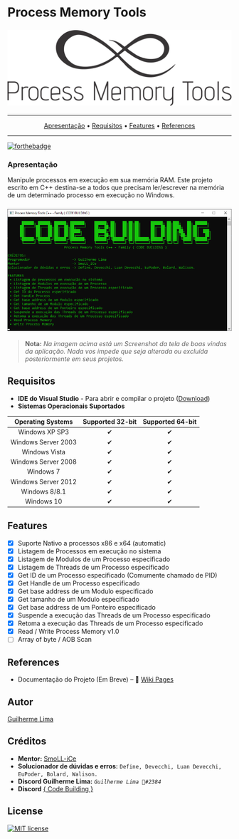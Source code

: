 # Process Memory Tools
<h3 align="center">
  <img src="README/Process Memory Tools.png" alt="Screenshot da Aplicação" />
</h3>

-------
<p align="center">
    <a href="#Apresentação">Apresentação</a> &bull;
    <a href="#Requisitos">Requisitos</a> &bull;
    <a href="#Features">Features</a> &bull;
    <a href="#References">References</a>
</p>

-------
[![forthebadge](https://forthebadge.com/images/badges/made-with-c-plus-plus.svg)](https://forthebadge.com)

### Apresentação
Manipule processos em execução em sua memória RAM. Este projeto escrito em C++ destina-se a todos que precisam ler/escrever na memória de um determinado processo em execução no Windows.

<h3 align="center">
  <img src="README/print.png" alt="Screenshot da Aplicação" />
</h3>

> __Nota:__ *Na imagem acima está um Screenshot da tela de boas vindas da aplicação. Nada vos impede que seja alterada ou excluída posteriormente em seus projetos.*

## Requisitos
- __IDE do Visual Studio__ - Para abrir e compilar o projeto ([Download](https://visualstudio.microsoft.com/pt-br/))
- __Sistemas Operacionais Suportados__

|  Operating Systems  | Supported 32-bit | Supported 64-bit |
|:-------------------:|:----------------:|:----------------:|
| Windows XP SP3      |         ✔        |         ✔        |
| Windows Server 2003 |         ✔        |         ✔        |
| Windows Vista       |         ✔        |         ✔        |
| Windows Server 2008 |         ✔        |         ✔        |
| Windows 7           |         ✔        |         ✔        |
| Windows Server 2012 |         ✔        |         ✔        |
| Windows 8/8.1       |         ✔        |         ✔        |
| Windows 10          |         ✔        |         ✔        |

## Features
- [X] Suporte Nativo a processos x86 e x64 (automatic)
- [X] Listagem de Processos em execução no sistema
- [X] Listagem de Modulos de um Processo especificado
- [X] Listagem de Threads de um Processo especificado
- [X] Get ID de um Processo especificado (Comumente chamado de PID)
- [X] Get Handle de um Processo especificado
- [X] Get base address de um Modulo especificado
- [X] Get tamanho de um Modulo especificado
- [X] Get base address de um Ponteiro especificado
- [X] Suspende a execução das Threads de um Processo especificado
- [X] Retoma a execução das Threads de um Processo especificado
- [X] Read / Write Process Memory v1.0
- [ ] Array of byte / AOB Scan 

## References
- Documentação do Projeto (Em Breve) – :notebook: [Wiki Pages](https://github.com/guilhermelim/Process-Memory-Tools/wiki/Introdu%C3%A7%C3%A3o)


## Autor
[Guilherme Lima](https://github.com/guilhermelim)


## Créditos
- __Mentor:__ [SmoLL-iCe](https://github.com/SmoLL-iCe)
- __Solucionador de dúvidas e erros:__ `Define, Devecchi, Luan Devecchi, EuPoder, Bolard, Walison.`
- __Discord Guilherme Lima:__ *`Guilherme Lima 👑#2384`*
- __Discord__ [{ Code Building }](https://discord.gg/tDbJQ4K)

## License
[![MIT license](https://img.shields.io/badge/License-MIT-blue.svg)](https://raw.githubusercontent.com/guilhermelim/Process-Memory-Tools/master/LICENSE)
